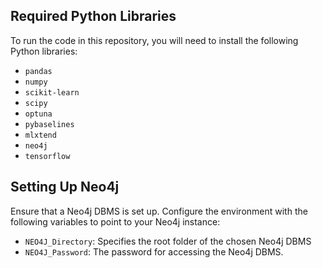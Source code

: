## Required Python Libraries

To run the code in this repository, you will need to install the following Python libraries:

- `pandas`
- `numpy`
- `scikit-learn`
- `scipy`
- `optuna`
- `pybaselines`
- `mlxtend`
- `neo4j`
- `tensorflow`

## Setting Up Neo4j

Ensure that a Neo4j DBMS is set up. Configure the environment with the following variables to point to your Neo4j instance:

- `NEO4J_Directory`: Specifies the root folder of the chosen Neo4j DBMS
- `NEO4J_Password`: The password for accessing the Neo4j DBMS.